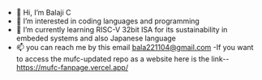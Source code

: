 - 👋 Hi, I’m Balaji C
- 👀 I’m interested in coding languages and programming
- 🌱 I’m currently learning RISC-V 32bit ISA for its sustainability in embeded systems and also Japanese language 
- 📫 you can  reach me by this email bala221104@gmail.com
-If you want to access the mufc-updated repo as a website here is the link--https://mufc-fanpage.vercel.app/

<!---
balaji-c7/balaji-c7 is a ✨ special ✨ repository because its `README.md` (this file) appears on your GitHub profile.
You can click the Preview link to take a look at your changes.
--->

